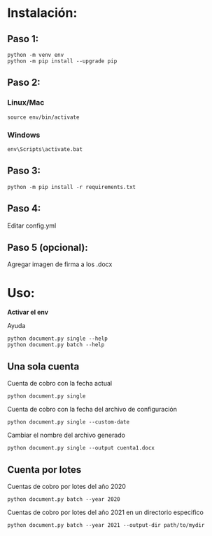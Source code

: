 # Instalación:
## Paso 1:
~~~
python -m venv env
python -m pip install --upgrade pip
~~~

## Paso 2:
### Linux/Mac
~~~
source env/bin/activate
~~~

### Windows
~~~
env\Scripts\activate.bat
~~~

## Paso 3:
~~~
python -m pip install -r requirements.txt
~~~

## Paso 4:
Editar config.yml

## Paso 5 (opcional):
Agregar imagen de firma a los .docx

# Uso:
**Activar el env**

Ayuda
~~~
python document.py single --help
python document.py batch --help
~~~
## Una sola cuenta
Cuenta de cobro con la fecha actual
~~~
python document.py single
~~~
Cuenta de cobro con la fecha del archivo de configuración
~~~
python document.py single --custom-date
~~~
Cambiar el nombre del archivo generado
~~~
python document.py single --output cuenta1.docx
~~~
## Cuenta por lotes
Cuentas de cobro por lotes del año 2020
~~~
python document.py batch --year 2020
~~~
Cuentas de cobro por lotes del año 2021 en un directorio especifico
~~~
python document.py batch --year 2021 --output-dir path/to/mydir
~~~